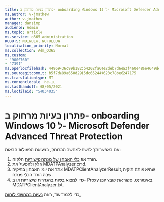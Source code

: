 ```yaml
---
title: פתרון בעיות מרחוק ב- onboarding Windows 10 ל- Microsoft Defender Advanced Threat Protection
ms.author: v-jmathew
author: v-jmathew
manager: dansimp
audience: Admin
ms.topic: article
ms.service: o365-administration
ROBOTS: NOINDEX, NOFOLLOW
localization_priority: Normal
ms.collection: Adm_O365
ms.custom:
- "9000760"
- "7391"
ms.openlocfilehash: 44969436c99b182cb4202fa60e2deb7d6ea3f460e48ee4649de1cfb646970f34
ms.sourcegitcommit: b5f7da89a650d2915dc652449623c78be6247175
ms.translationtype: MT
ms.contentlocale: he-IL
ms.lasthandoff: 08/05/2021
ms.locfileid: "54034035"
---
```

# <a name="remotely-fix-problems-with-onboarding-windows-10-devices-to-microsoft-defender-advanced-threat-protection"></a>פתרון בעיות מרחוק ב- onboarding Windows 10 ל- Microsoft Defender Advanced Threat Protection

אם באפשרותך לגשת למחשב המרוחק, בצע את הפעולות הבאות:

1. הורד את [כלי האבחון של מנתח קישוריות](https://go.microsoft.com/fwlink/?linkid=2143466) הלקוח.
2. חלץ ולהפעיל את MDATPAnalyzer.cmd.
3. אתר את יומן האבחון בתיקיה MDATPClientAnalyzerResult, שהיא אותה תיקיה שבה הורד הכלי מנתח.
4. כדי למצוא בעיות בהגדרות קישוריות או ב- Proxy באינטרנט, סקור את קובץ יומן MDATPClientAnalyzer.txt.

כדי ללמוד עוד, ראה [בעיות במחשבי לוחות.](https://go.microsoft.com/fwlink/?linkid=2143634)
